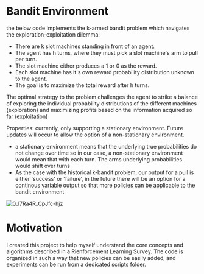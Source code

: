 # Bandit Environment

the below code implements the k-armed bandit problem which navigates the exploration-exploitation dilemma:

- There are k slot machines standing in front of an agent.
- The agent has h turns, where they must pick a slot machine's arm to pull per turn.
- The slot machine either produces a 1 or 0 as the reward.
- Each slot machine has it's own reward probability distribution unknown to the agent.
- The goal is to maximize the total reward after h turns.

The optimal strategy to the problem challenges the agent to strike a balance of exploring the individual probability distributions of the different machines (exploration) and maximizing profits based on the information acquired so far (exploitation)

Properties:
currently, only supporting a stationary environment. Future updates will occur to allow the option of a non-stationary environment.
- a stationary environment means that the underlying true probabilities do not change over time so in our case, a non-stationary environment would mean that with each turn. The arms underlying probabilities would shift over turns
- As the case with the historical k-bandit problem, our output for a pull is either 'success' or 'failure', in the future there will be an option for a continous variable output so that more policies can be applicable to the bandit environment

![0_l7Ra4R_CpJfc-hjz](https://github.com/user-attachments/assets/e18cee8e-f77f-4043-8f83-e307928a6e5b)

# Motivation

I created this project to help myself understand the core concepts and algorithms described in a Rienforcement Learning Survey. The code is organized in such a way that new policies can be easily added, and experiments can be run from a dedicated scripts folder. 

